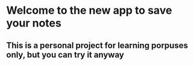 # Welcome to the new app to save your notes

## This is a personal project for learning porpuses only, but you can try it anyway
